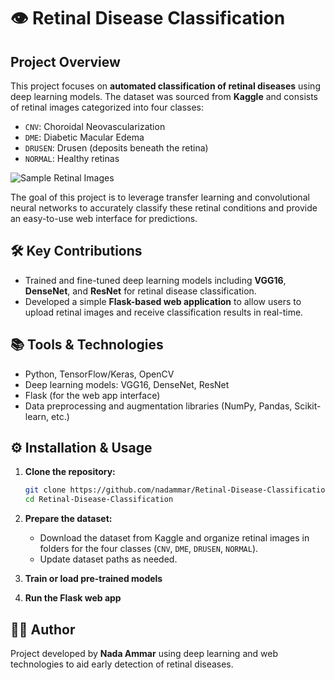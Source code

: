# 👁️ Retinal Disease Classification 

##  Project Overview

This project focuses on **automated classification of retinal diseases** using deep learning models. The dataset was sourced from **Kaggle** and consists of retinal images categorized into four classes:

* `CNV`: Choroidal Neovascularization
* `DME`: Diabetic Macular Edema
* `DRUSEN`: Drusen (deposits beneath the retina)
* `NORMAL`: Healthy retinas

![Sample Retinal Images](images/retinal_classes.png)

The goal of this project is to leverage transfer learning and convolutional neural networks to accurately classify these retinal conditions and provide an easy-to-use web interface for predictions.

## 🛠️ Key Contributions

* Trained and fine-tuned deep learning models including **VGG16**, **DenseNet**, and **ResNet** for retinal disease classification.
* Developed a simple **Flask-based web application** to allow users to upload retinal images and receive classification results in real-time.

## 📚 Tools & Technologies

* Python, TensorFlow/Keras, OpenCV
* Deep learning models: VGG16, DenseNet, ResNet
* Flask (for the web app interface)
* Data preprocessing and augmentation libraries (NumPy, Pandas, Scikit-learn, etc.)

## ⚙️ Installation & Usage

1. **Clone the repository:**

   ```bash
   git clone https://github.com/nadammar/Retinal-Disease-Classification.git  
   cd Retinal-Disease-Classification  
   ```
2. **Prepare the dataset:**

   * Download the dataset from Kaggle and organize retinal images in folders for the four classes (`CNV`, `DME`, `DRUSEN`, `NORMAL`).
   * Update dataset paths as needed.
3. **Train or load pre-trained models**

4. **Run the Flask web app**


## 👨‍💻 Author

Project developed by **Nada Ammar** using deep learning and web technologies to aid early detection of retinal diseases.

